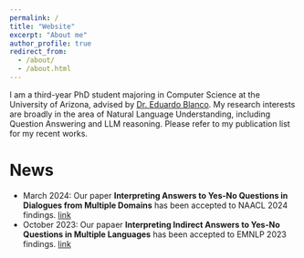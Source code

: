 ```yaml
---
permalink: /
title: "Website"
excerpt: "About me"
author_profile: true
redirect_from: 
  - /about/
  - /about.html
---
```



I am a third-year PhD student majoring in Computer Science at the University of Arizona, advised by [Dr. Eduardo Blanco](https://eduardoblanco.github.io/). My research interests are broadly in the area of Natural Language Understanding, including Question Answering and LLM reasoning. Please refer to my publication list for my recent works.



News
======

* March 2024: Our paper **Interpreting Answers to Yes-No Questions in Dialogues from Multiple Domains** has been accepted to NAACL 2024 findings. [link](https://aclanthology.org/2024.findings-naacl.136/)
* October 2023: Our papaer **Interpreting Indirect Answers to Yes-No Questions in Multiple Languages** has been accepted to EMNLP 2023 findings. [link](https://aclanthology.org/2023.findings-emnlp.146/)


